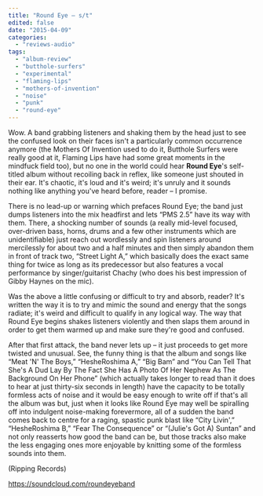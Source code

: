 ```yaml
---
title: "Round Eye – s/t"
edited: false
date: "2015-04-09"
categories:
  - "reviews-audio"
tags:
  - "album-review"
  - "butthole-surfers"
  - "experimental"
  - "flaming-lips"
  - "mothers-of-invention"
  - "noise"
  - "punk"
  - "round-eye"
---
```


Wow. A band grabbing listeners and shaking them by the head just to see the confused look on their faces isn't a particularly common occurrence anymore (the Mothers Of Invention used to do it, Butthole Surfers were really good at it, Flaming Lips have had some great moments in the mindfuck field too), but no one in the world could hear **Round Eye**'s self-titled album without recoiling back in reflex, like someone just shouted in their ear. It's chaotic, it's loud and it's weird; it's unruly and it sounds nothing like anything you've heard before, reader – I promise.

There is no lead-up or warning which prefaces Round Eye; the band just dumps listeners into the mix headfirst and lets “PMS 2.5” have its way with them. There, a shocking number of sounds (a really mid-level focused, over-driven bass, horns, drums and a few other instruments which are unidentifiable) just reach out wordlessly and spin listeners around mercilessly for about two and a half minutes and then simply abandon them in front of track two, “Street Light A,” which basically does the exact same thing for twice as long as its predecessor but also features a vocal performance by singer/guitarist Chachy (who does his best impression of Gibby Haynes on the mic).

Was the above a little confusing or difficult to try and absorb, reader? It's written the way it is to try and mimic the sound and energy that the songs radiate; it's weird and difficult to qualify in any logical way. The way that Round Eye begins shakes listeners violently and then slaps them around in order to get them warmed up and make sure they're good and confused.

After that first attack, the band never lets up – it just proceeds to get more twisted and unusual. See, the funny thing is that the album and songs like “Meat 'N' The Boys,” “HesheRoshima A,” “Big Bam” and “You Can Tell That She's A Dud Lay By The Fact She Has A Photo Of Her Nephew As The Background On Her Phone” (which actually takes longer to read than it does to hear at just thirty-six seconds in length) have the capacity to be totally formless acts of noise and it would be easy enough to write off if that's all the album was but, just when it looks like Round Eye may well be spiralling off into indulgent noise-making forevermore, all of a sudden the band comes back to centre for a raging, spastic punk blast like “City Livin',” “HesheRoshima B,” “Fear The Consequence” or “(Julie's Got A) Suntan” and not only reasserts how good the band can be, but those tracks also make the less engaging ones more enjoyable by knitting some of the formless sounds into them.

(Ripping Records)

https://soundcloud.com/roundeyeband
